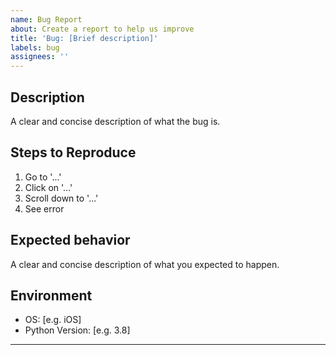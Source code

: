 ```yaml
---
name: Bug Report
about: Create a report to help us improve
title: 'Bug: [Brief description]'
labels: bug
assignees: ''
---
```


## Description
A clear and concise description of what the bug is.

## Steps to Reproduce
1. Go to '...'
2. Click on '...'
3. Scroll down to '...'
4. See error

## Expected behavior
A clear and concise description of what you expected to happen.

## Environment
- OS: [e.g. iOS]
- Python Version: [e.g. 3.8]

---